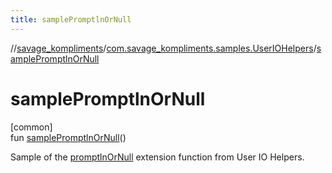 ```yaml
---
title: samplePromptlnOrNull
---
```

//[savage_kompliments](../../index.html)/[com.savage_kompliments.samples.UserIOHelpers](index.html)/[samplePromptlnOrNull](sample-promptln-or-null.html)



# samplePromptlnOrNull



[common]\
fun [samplePromptlnOrNull](sample-promptln-or-null.html)()



Sample of the [promptlnOrNull](../com.savage_kompliments.qol.UserIOHelpers/promptln-or-null.html) extension function from User IO Helpers.




